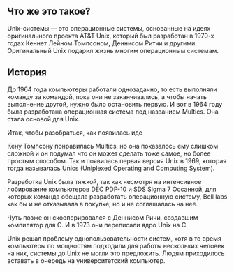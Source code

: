 ## Что же это такое?
Unix-системы — это операционные системы, основанные на идеях оригинального проекта AT&T Unix, который был разработан в 1970-х годах Кеннет Лейном Томпсоном, Деннисом Ритчи и другими. Оригинальный Unix подарил жизнь многим операционным системам.

## История
До 1964 года компьютеры работали однозадачно, то есть выполняли команду за командой, пока они не заканчивались, а чтобы начать выполнение другой, нужно было остановить первую. И вот в 1964 году была разработана операционная система под названием Multics. Она стала основой для Unix.

Итак, чтобы разобраться, как появилась иде

Кену Томпсону понравилась Multics, но она показалось ему слишком сложной и он подумал что он может сделать тоже самое, но более простым способом. Так и появилась первая версия Unix в 1969, которая тогда называлась Unics (Uniplexed Operating and Computing System). 

Разработка Unix была тяжкой, так как несмотря на интенсивное лобирование компьютеров DEC PDP-10 и SDS Sigma 7 Оссанной, для которых команда обещала разработать операционную систему, Bell labs как бы и не отказывала в покупке, но и не соглашалась на неё.  

Чуть позже он скооперировался с Деннисом Ричи, создавшим компилятор для C. И в 1973 они переписали ядро Unix на C.

Unix решал проблему однопользовательности систем, хотя в то время компьютеры по мощностям подходили для работы нескольких человек на них, системы до Unix не могли это предложить. Людям приходилось вставать в очередь на университетский компьютер. 

